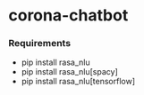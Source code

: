 # corona-chatbot

### Requirements
- pip install rasa_nlu
- pip install rasa_nlu[spacy]
- pip install rasa_nlu[tensorflow]